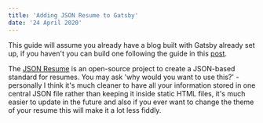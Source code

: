 ```yaml
---
title: 'Adding JSON Resume to Gatsby'
date: '24 April 2020'
---
```


This guide will assume you already have a blog built with Gatsby already set up, if you haven't you can build one following the guide in this [post](./building-this-blog).

The [JSON Resume](https://jsonresume.org/) is an open-source project to create a JSON-based standard for resumes. You may ask 'why would you want to use this?' - personally I think it's much cleaner to have all your information stored in one central JSON file rather than keeping it inside static HTML files, it's much easier to update in the future and also if you ever want to change the theme of your resume this will make it a lot less fiddly.
